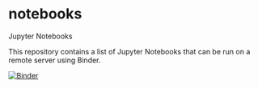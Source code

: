 # notebooks
Jupyter Notebooks

This repository contains a list of Jupyter Notebooks that can be run on a remote server using Binder.

[![Binder](https://mybinder.org/badge_logo.svg)](https://mybinder.org/v2/gh/jcoady/notebooks/master)
